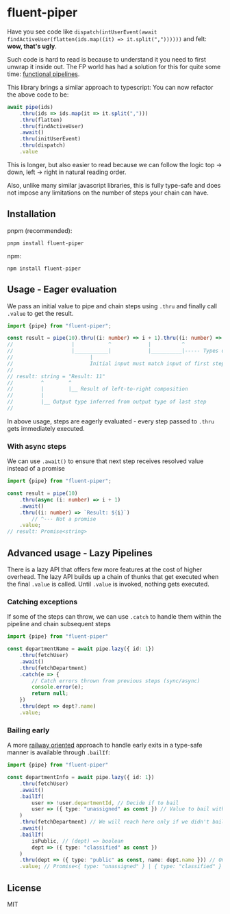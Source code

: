 # fluent-piper

Have you see code like `dispatch(intUserEvent(await findActiveUser(flatten(ids.map((it) => it.split(","))))))` and felt: **wow, that's ugly**.

Such code is hard to read is because to understand it you need to first unwrap it inside out. The FP world has had a solution for this for quite some time: [functional pipelines](https://fsharpforfunandprofit.com/pipeline/).

This library brings a similar approach to typescript: You can now refactor the above code to be: 

```ts
await pipe(ids)
    .thru(ids => ids.map(it => it.split(",")))
    .thru(flatten)
    .thru(findActiveUser)
    .await()
    .thru(initUserEvent)
    .thru(dispatch)
    .value
```

This is longer, but also easier to read because we can follow the logic top -> down, left -> right in natural reading order.

Also, unlike many similar javascript libraries, this is fully type-safe and does not impose any limitations on the number of steps your chain can have.

## Installation

pnpm (recommended):

```
pnpm install fluent-piper
```

npm: 

```
npm install fluent-piper
```

## Usage - Eager evaluation

We pass an initial value to pipe and chain steps using `.thru` and finally call `.value` to get the result.

```typescript
import {pipe} from "fluent-piper";

const result = pipe(10).thru((i: number) => i + 1).thru((i: number) => `Result: ${i}`).value;
//                   |           ^            |          ^
//                   |___________|            |__________|----- Types of Subsequent output -> input pairs must match
//                         |
//                         Initial input must match input of first step
//
// result: string = "Result: 11"
//         ^        ^
//         |        |__ Result of left-to-right composition
//         |
//         |__ Output type inferred from output type of last step
//
```

In above usage, steps are eagerly evaluated - every step passed to `.thru` gets immediately executed.

### With async steps

We can use `.await()` to ensure that next step receives resolved value instead of a promise

```typescript
import {pipe} from "fluent-piper";

const result = pipe(10)
    .thru(async (i: number) => i + 1)
    .await()
    .thru((i: number) => `Result: ${i}`)
        // ^--- Not a promise
    .value;
// result: Promise<string>
```

## Advanced usage - Lazy Pipelines

There is a lazy API that offers few more features at the cost of higher overhead. The lazy API builds up a chain of thunks that get executed when the final `.value` is called.
Until `.value` is invoked, nothing gets executed.

### Catching exceptions

If some of the steps can throw, we can use `.catch` to handle them within the pipeline and chain subsequent steps

```typescript
import {pipe} from "fluent-piper"

const departmentName = await pipe.lazy({ id: 1})
    .thru(fetchUser)
    .await()
    .thru(fetchDepartment)
    .catch(e => {
        // Catch errors thrown from previous steps (sync/async)
        console.error(e);
        return null;
    })
    .thru(dept => dept?.name)
    .value;
```

### Bailing early

A more [railway oriented](https://fsharpforfunandprofit.com/rop/) approach to handle early exits in a type-safe manner is available through `.bailIf`:

```typescript
import {pipe} from "fluent-piper"

const departmentInfo = await pipe.lazy({ id: 1})
    .thru(fetchUser)
    .await()
    .bailIf(
        user => !user.departmentId, // Decide if to bail
        user => ({ type: "unassigned" as const }) // Value to bail with
    )
    .thru(fetchDepartment) // We will reach here only if we didn't bail above
    .await()
    .bailIf(
        isPublic, // (dept) => boolean
        dept => ({ type: "classified" as const })
    )
    .thru(dept => ({ type: "public" as const, name: dept.name })) // Only if dept is public
    .value; // Promise<{ type: "unassigned" } | { type: "classified" } | { type: "public", name: string }>
```

## License

MIT
